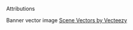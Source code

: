 Attributions

Banner vector image <a href="https://www.vecteezy.com/free-vector/scene">Scene Vectors by Vecteezy</a>